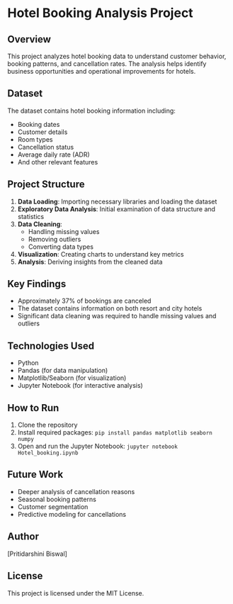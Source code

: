 # Hotel Booking Analysis Project

## Overview
This project analyzes hotel booking data to understand customer behavior, booking patterns, and cancellation rates. The analysis helps identify business opportunities and operational improvements for hotels.

## Dataset
The dataset contains hotel booking information including:
- Booking dates
- Customer details
- Room types
- Cancellation status
- Average daily rate (ADR)
- And other relevant features

## Project Structure
1. **Data Loading**: Importing necessary libraries and loading the dataset
2. **Exploratory Data Analysis**: Initial examination of data structure and statistics
3. **Data Cleaning**:
   - Handling missing values
   - Removing outliers
   - Converting data types
4. **Visualization**: Creating charts to understand key metrics
5. **Analysis**: Deriving insights from the cleaned data

## Key Findings
- Approximately 37% of bookings are canceled
- The dataset contains information on both resort and city hotels
- Significant data cleaning was required to handle missing values and outliers

## Technologies Used
- Python
- Pandas (for data manipulation)
- Matplotlib/Seaborn (for visualization)
- Jupyter Notebook (for interactive analysis)

## How to Run
1. Clone the repository
2. Install required packages: `pip install pandas matplotlib seaborn numpy`
3. Open and run the Jupyter Notebook: `jupyter notebook Hotel_booking.ipynb`

## Future Work
- Deeper analysis of cancellation reasons
- Seasonal booking patterns
- Customer segmentation
- Predictive modeling for cancellations

## Author
[Pritidarshini Biswal]

## License
This project is licensed under the MIT License.
